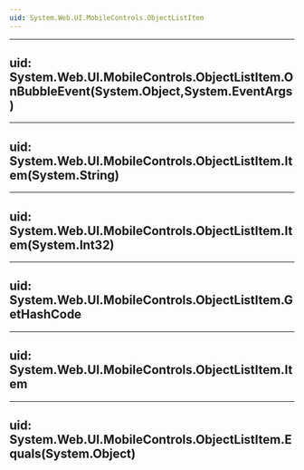 ```yaml
---
uid: System.Web.UI.MobileControls.ObjectListItem
---
```


---
uid: System.Web.UI.MobileControls.ObjectListItem.OnBubbleEvent(System.Object,System.EventArgs)
---

---
uid: System.Web.UI.MobileControls.ObjectListItem.Item(System.String)
---

---
uid: System.Web.UI.MobileControls.ObjectListItem.Item(System.Int32)
---

---
uid: System.Web.UI.MobileControls.ObjectListItem.GetHashCode
---

---
uid: System.Web.UI.MobileControls.ObjectListItem.Item
---

---
uid: System.Web.UI.MobileControls.ObjectListItem.Equals(System.Object)
---
